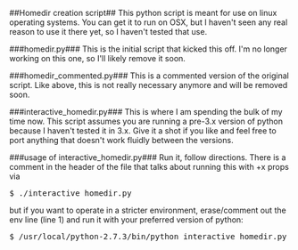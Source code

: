 ##Homedir creation script##
This python script is meant for use on linux operating systems. You can get it to run on OSX, but I haven't seen any real reason to use it there yet, so I haven't tested that use.

###homedir.py###
This is the initial script that kicked this off. I'm no longer working on this one, so I'll likely remove it soon.

###homedir_commented.py###
This is a commented version of the original script. Like above, this is not really necessary anymore and will be removed soon.

###interactive_homedir.py###
This is where I am spending the bulk of my time now. This script assumes you are running a pre-3.x version of python because I haven't tested it in 3.x. Give it a shot if you like and feel free to port anything that doesn't work fluidly between the versions.

###usage of interactive_homedir.py###
Run it, follow directions. There is a comment in the header of the file that talks about running this with +x props via
<pre>$ ./interactive_homedir.py</pre>

but if you want to operate in a stricter environment, erase/comment out the env line (line 1) and run it with your preferred version of python:
<pre>$ /usr/local/python-2.7.3/bin/python interactive_homedir.py</pre>
